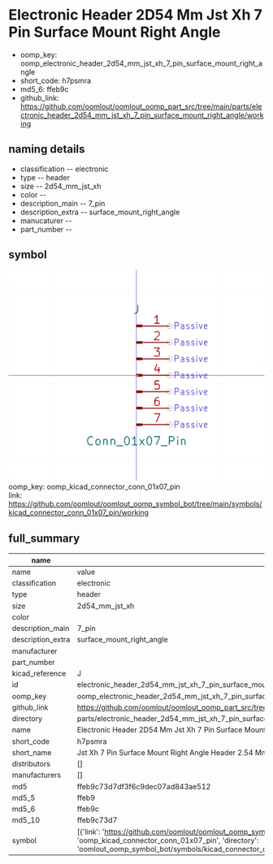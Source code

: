 # Electronic Header 2D54 Mm Jst Xh 7 Pin Surface Mount Right Angle

  
* oomp_key: oomp_electronic_header_2d54_mm_jst_xh_7_pin_surface_mount_right_angle 
* short_code: h7psmra
* md5_6: ffeb9c  
* github_link: https://github.com/oomlout/oomlout_oomp_part_src/tree/main/parts/electronic_header_2d54_mm_jst_xh_7_pin_surface_mount_right_angle/working  
## naming details
* classification -- electronic
* type -- header
* size -- 2d54_mm_jst_xh
* color -- 
* description_main -- 7_pin
* description_extra -- surface_mount_right_angle
* manucaturer -- 
* part_number -- 



## symbol

![](symbol/0/working/working_600.png)  
oomp_key: oomp_kicad_connector_conn_01x07_pin  
link: https://github.com/oomlout/oomlout_oomp_symbol_bot/tree/main/symbols/kicad_connector_conn_01x07_pin/working  


## full_summary
| name | value | 
| --- | --- | 
| name | value | 
| classification | electronic | 
| type | header | 
| size | 2d54_mm_jst_xh | 
| color |  | 
| description_main | 7_pin | 
| description_extra | surface_mount_right_angle | 
| manufacturer |  | 
| part_number |  | 
| kicad_reference | J | 
| id | electronic_header_2d54_mm_jst_xh_7_pin_surface_mount_right_angle | 
| oomp_key | oomp_electronic_header_2d54_mm_jst_xh_7_pin_surface_mount_right_angle | 
| github_link | https://github.com/oomlout/oomlout_oomp_part_src/tree/main/parts/electronic_header_2d54_mm_jst_xh_7_pin_surface_mount_right_angle/working | 
| directory | parts/electronic_header_2d54_mm_jst_xh_7_pin_surface_mount_right_angle | 
| name | Electronic Header 2D54 Mm Jst Xh 7 Pin Surface Mount Right Angle | 
| short_code | h7psmra | 
| short_name | Jst Xh 7 Pin Surface Mount Right Angle Header 2.54 Mm Pitch | 
| distributors | [] | 
| manufacturers | [] | 
| md5 | ffeb9c73d7df3f6c9dec07ad843ae512 | 
| md5_5 | ffeb9 | 
| md5_6 | ffeb9c | 
| md5_10 | ffeb9c73d7 | 
| symbol | [{'link': 'https://github.com/oomlout/oomlout_oomp_symbol_bot/tree/main/symbols/kicad_connector_conn_01x07_pin', 'oomp_key': 'oomp_kicad_connector_conn_01x07_pin', 'directory': 'oomlout_oomp_symbol_bot/symbols/kicad_connector_conn_01x07_pin//working/working.kicad_sym'}] | 
